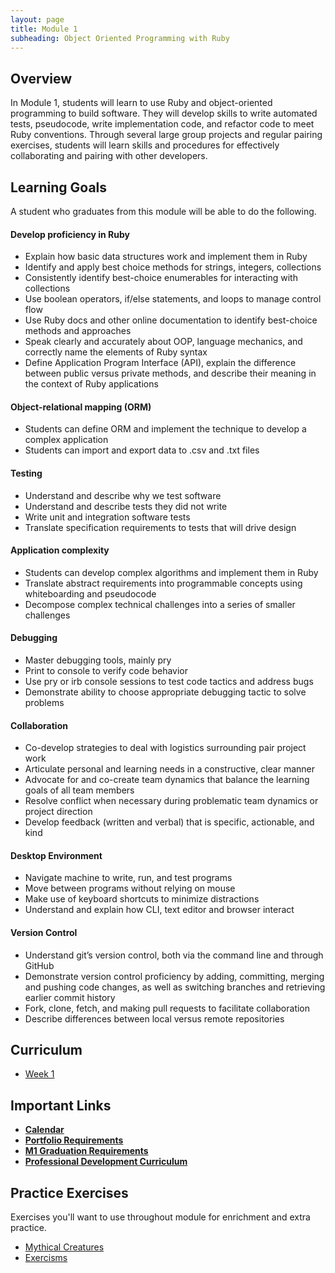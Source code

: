 ```yaml
---
layout: page
title: Module 1
subheading: Object Oriented Programming with Ruby
---
```


## Overview
In Module 1, students will learn to use Ruby and object-oriented programming to build software. They will develop skills to write automated tests, pseudocode, write implementation code, and refactor code to meet Ruby conventions. Through several large group projects and regular pairing exercises, students will learn skills and procedures for effectively collaborating and pairing with other developers.


## Learning Goals
A student who graduates from this module will be able to do the following.

#### Develop proficiency in Ruby
*   Explain how basic data structures work and implement them in Ruby
*   Identify and apply best choice methods for strings, integers, collections
*   Consistently identify best-choice enumerables for interacting with collections
*   Use boolean operators, if/else statements, and loops to manage control flow
*   Use Ruby docs and other online documentation to identify best-choice methods and approaches
*   Speak clearly and accurately about OOP, language mechanics, and correctly name the elements of Ruby syntax
*   Define Application Program Interface (API), explain the difference between public versus private methods, and describe their meaning in the context of Ruby applications

#### Object-relational mapping (ORM)
*   Students can define ORM and implement the technique to develop a complex application
*   Students can import and export data to .csv and .txt files

#### Testing
*   Understand and describe why we test software
*   Understand and describe tests they did not write
*   Write unit and integration software tests
*   Translate specification requirements to tests that will drive design

#### Application complexity
*   Students can develop complex algorithms and implement them in Ruby
*   Translate abstract requirements into programmable concepts using whiteboarding and pseudocode
*   Decompose complex technical challenges into a series of smaller challenges

#### Debugging
*   Master debugging tools, mainly pry
*   Print to console to verify code behavior
*   Use pry or irb console sessions to test code tactics and address bugs
*   Demonstrate ability to choose appropriate debugging tactic to solve problems

#### Collaboration
*   Co-develop strategies to deal with logistics surrounding pair project work
*   Articulate personal and learning needs in a constructive, clear manner
*   Advocate for and co-create team dynamics that balance the learning goals of all team members
*   Resolve conflict when necessary during problematic team dynamics or project direction
*   Develop feedback (written and verbal) that is specific, actionable, and kind

#### Desktop Environment
*   Navigate machine to write, run, and test programs
*   Move between programs without relying on mouse
*   Make use of keyboard shortcuts to minimize distractions
*   Understand and explain how CLI, text editor and browser interact

#### Version Control
*   Understand git’s version control, both via the command line and through GitHub
*   Demonstrate version control proficiency by adding, committing, merging and pushing code changes, as well as switching branches and retrieving earlier commit history
*   Fork, clone, fetch, and making pull requests to facilitate collaboration
*   Describe differences between local versus remote repositories

## Curriculum
<ul class="outlines">
  <a href="week_1">
    <li class="outline">
      Week 1
    </li>
  </a>
  <!-- <a href="week_2">
    <li class="outline">
      Week 2
    </li>
  </a>
  <a href="week_3">
    <li class="outline">
      Week 3
    </li>
  </a>
  <a href="week_4">
    <li class="outline">
      Week 4
    </li>
  </a>
  <a href="week_5">
    <li class="outline">
      Week 5
    </li>
  </a>
  <a href="week_6">
    <li class="outline">
      Week 6
    </li>
  </a> -->
</ul>

## Important Links

*   [__Calendar__](http://bit.ly/2k6ksyH)
*   [__Portfolio Requirements__](https://github.com/turingschool/portfolios)
*   [__M1 Graduation Requirements__](http://backend.turing.io/module1/portfolios/backend_m1_graduation_expectations)
*   [__Professional Development Curriculum__](/professional_development)

## Practice Exercises

Exercises you'll want to use throughout module for enrichment and extra practice.

*   [Mythical Creatures](https://github.com/turingschool/ruby-exercises/blob/master/mythical-creatures/)
*   [Exercisms](http://exercism.io/)
